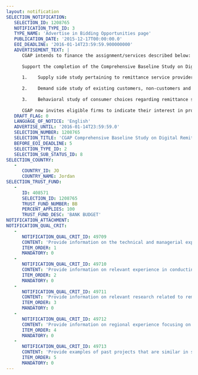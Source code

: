 ```yaml
---
layout: notification
SELECTION_NOTIFICATION: 
   SELECTION_ID: 1208765
   NOTIFICATION_TYPE_ID: 3
   TYPE_NAME: 'Advertise in Bidding Opportunities page'
   PUBLICATION_DATE: '2015-12-17T00:00:00.0'
   EOI_DEADLINE: '2016-01-14T23:59:59.900000000'
   ADVERTISEMENT_TEXT: |
      CGAP intends to finance the assignment/services described below:
      
      Support the completion of the Comprehensive Baseline Study on Digital Remittances (national P2P payment products and international P2P payment products) in Jordan. The study will inform the implementation of a larger project Improving access to remittances and other financial services through digital solutions.  The study will include 3 distinct components: 
      
      1.	Supply side study pertaining to remittance service providers including profiles of providers, their market shares, their products and business models.
      
      2.	Demand side study of existing customers, non-customers and potential customers of remittance services. The study will include both Jordanian and Syrian refugee segments and will explore both formal and informal usage of remittance services.
      
      3.	Behavioral study of consumer choices regarding remittance services including why customers choose formal or informal, cash-based or digital, payment or remittance channels.
      
      CGAP now invites eligible firms to indicate their interest in providing the aforementioned services. Interested firms must provide information indicating that they are qualified to perform one or more of the research components.  Firms may associate to enhance their qualifications for all components or may submit qualifications pertaining to one or more of the components.
   DRAFT_FLAG: 0
   LANGUAGE_OF_NOTICE: 'English'
   ADVERTISE_UNTIL: '2016-01-14T23:59:59.0'
   SELECTION_NUMBER: 1208765
   SELECTION_TITLE: 'CGAP Comprehensive Baseline Study on Digital Remittances in Jordan'
   BEFORE_EOI_DEADLINE: 5
   SELECTION_TYPE_ID: 2
   SELECTION_SUB_STATUS_ID: 8
SELECTION_COUNTRY: 
   - 
      COUNTRY_ID: JO
      COUNTRY_NAME: Jordan
SELECTION_TRUST_FUND: 
   - 
      ID: 408571
      SELECTION_ID: 1208765
      TRUST_FUND_NUMBER: BB
      PERCENT_APPLIES: 100
      TRUST_FUND_DESC: 'BANK BUDGET'
NOTIFICATION_ATTACHMENT: 
NOTIFICATION_QUAL_CRIT: 
   - 
      NOTIFICATION_QUAL_CRIT_ID: 49709
      CONTENT: 'Provide information on the technical and managerial experience of the firm and its key staff.'
      ITEM_ORDER: 1
      MANDATORY: 0
   - 
      NOTIFICATION_QUAL_CRIT_ID: 49710
      CONTENT: 'Provide information on relevant experience in conducting demand side research using quantitative and qualitative methods; supply-side research; and/or regulatory analysis related to financial services.'
      ITEM_ORDER: 2
      MANDATORY: 0
   - 
      NOTIFICATION_QUAL_CRIT_ID: 49711
      CONTENT: 'Provide information on relevant research related to remittances.'
      ITEM_ORDER: 3
      MANDATORY: 0
   - 
      NOTIFICATION_QUAL_CRIT_ID: 49712
      CONTENT: 'Provide information on regional experience focusing on financial services in the Middle East and North Africa including experience with developing Arabic language research instruments.'
      ITEM_ORDER: 4
      MANDATORY: 0
   - 
      NOTIFICATION_QUAL_CRIT_ID: 49713
      CONTENT: 'Provide examples of past projects that are similar in scope.'
      ITEM_ORDER: 5
      MANDATORY: 0
---
```

